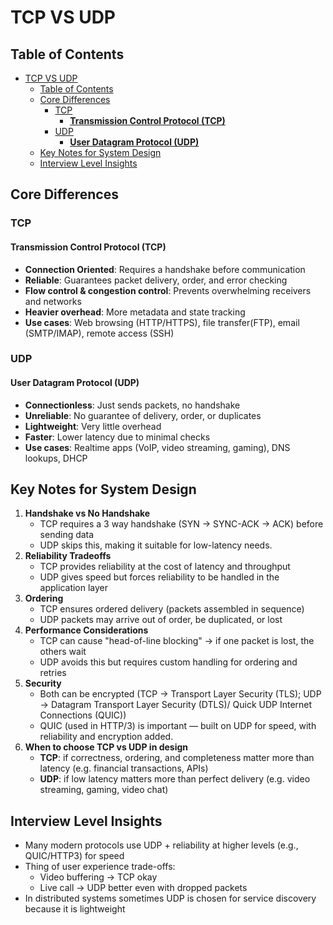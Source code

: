# TCP VS UDP

## Table of Contents
- [TCP VS UDP](#tcp-vs-udp)
  - [Table of Contents](#table-of-contents)
  - [Core Differences](#core-differences)
    - [TCP](#tcp)
      - [**Transmission Control Protocol (TCP)**](#transmission-control-protocol-tcp)
    - [UDP](#udp)
      - [**User Datagram Protocol (UDP)**](#user-datagram-protocol-udp)
  - [Key Notes for System Design](#key-notes-for-system-design)
  - [Interview Level Insights](#interview-level-insights)

## Core Differences
### TCP
#### **Transmission Control Protocol (TCP)**
  - **Connection Oriented**: Requires a handshake before communication
  - **Reliable**: Guarantees packet delivery, order, and error checking
  - **Flow control & congestion control**: Prevents overwhelming receivers and networks
  - **Heavier overhead**: More metadata and state tracking
  - **Use cases**: Web browsing (HTTP/HTTPS), file transfer(FTP), email (SMTP/IMAP), remote access (SSH)
  
### UDP
#### **User Datagram Protocol (UDP)**
- **Connectionless**: Just sends packets, no handshake
- **Unreliable**: No guarantee of delivery, order, or duplicates
- **Lightweight**: Very little overhead
- **Faster**: Lower latency due to minimal checks
- **Use cases**: Realtime apps (VoIP, video streaming, gaming), DNS lookups, DHCP

## Key Notes for System Design
1. **Handshake vs No Handshake**
   - TCP requires a 3 way handshake (SYN &rightarrow; SYNC-ACK &rightarrow; ACK) before sending data 
   - UDP skips this, making it suitable for low-latency needs.
2. **Reliability Tradeoffs**
   - TCP provides reliability at the cost of latency and throughput
   - UDP gives speed but forces reliability to be handled in the application layer
3. **Ordering**
   - TCP ensures ordered delivery (packets assembled in sequence)
   - UDP packets may arrive out of order, be duplicated, or lost
4. **Performance Considerations**
   - TCP can cause "head-of-line blocking" &rightarrow; if one packet is lost, the others wait
   - UDP avoids this but requires custom handling for ordering and retries
5. **Security**
    - Both can be encrypted (TCP &rightarrow; Transport Layer Security (TLS); UDP &rightarrow; Datagram Transport Layer Security (DTLS)/ Quick UDP Internet Connections (QUIC))
    - QUIC (used in HTTP/3) is important &mdash; built on UDP for speed, with reliability and encryption added.
6. **When to choose TCP vs UDP in design**
    - **TCP**: if correctness, ordering, and completeness matter more than latency (e.g. financial transactions, APIs)
    - **UDP**: if low latency matters more than perfect delivery (e.g. video streaming, gaming, video chat)

## Interview Level Insights
- Many modern protocols use UDP + reliability at higher levels (e.g., QUIC/HTTP3) for speed
- Thing of user experience trade-offs:
  - Video buffering &rightarrow; TCP okay
  - Live call &rightarrow; UDP better even with dropped packets
- In distributed systems sometimes UDP is chosen for service discovery because it is lightweight